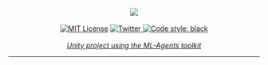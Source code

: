 <p align="center">
    <a href="https://youtu.be/oxIljzj9JgQ"><img src="https://raw.githubusercontent.com/Bot-Academy/BallJump/master/thumbnail.jpg"></a>
    <br />
    <br />
    <a href="http://choosealicense.com/licenses/mit/"><img src="https://img.shields.io/badge/license-MIT-red.svg?style=flat" alt="MIT License"></a>
    <a href="https://twitter.com/bot_academy/"><img src="https://img.shields.io/twitter/url/https/twitter.com/cloudposse.svg?style=social&label=Follow%20%40bot_academy" alt="Twitter">
    <a href="https://github.com/psf/black"><img src="https://img.shields.io/badge/code%20style-black-000000.svg" alt="Code style: black">
    <br />
    <br />
    <i>Unity project using the ML-Agents toolkit</i>
</p>
<hr />
